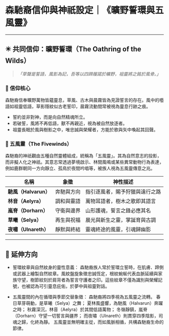 # 森馳裔信仰與神祇設定｜《曠野誓環與五風靈》

---

## ✴️ 共同信仰：曠野誓環（The Oathring of the Wilds）

> *「草聲是誓語，風影為記，吾等以四蹄履諾於曠野，祖靈將之銘於風骨。」*

### 📖 信仰核心

森馳裔信奉曠野萬物皆蘊靈息，草風、古木與晨霧皆為見證誓言的存在。風中的囈語如祖靈低語，草影隱紋似古老誓印，晨霧流動間常被視為靈息行跡之痕。

- 誓約並非對神，而是向自然精魂所立。
- 若破誓，風將不再低語，獸不再親近，視為被自然放逐者。
- 祖靈長眠於風與樹影之中，唯忠誠與榮耀者，方能於歌與矢中喚起其回聲。

### 🍃 五風靈（The Fivewinds）

森馳裔的神祇觀由五種自然靈體組成，統稱為「五風靈」。其為自然意志的投影，而非擬人化之神祇。其意志常透過夢境啟示、林間風鳴或某些異常動物行為表達，例如鹿群朝同一方向靜立、孤鳥於夜間吟唱等，被族人視為五風靈傳意之兆。

| 名稱               | 象徵    | 神性描述            |
| ---------------- | ----- | --------------- |
| **馳風（Halvarun）** | 奔馳與方向 | 指引逐風者，賜予狩獵與遠行之路 |
| **林音（Aelyra）**   | 調和與靈語 | 萬物耳語者，樹木之歌即其語言  |
| **嵐脊（Dorharn）**  | 守衛與邊界 | 山形護魂，誓言之鋒必應其名   |
| **草曦（Selya）**    | 再生與祝福 | 晨光與新生之靈，掌誕育與古調  |
| **夜嘯（Ulnareth）** | 靜默與終結 | 靈魂終途的風靈，引魂歸幽影   |

---

## 📌 延伸方向

- 誓環紋章與自然紋身的靈性意義：
  森馳裔族人常於誓環立誓時，在肌膚、蹄側或武器上繪製自然紋章。風紋盤旋象徵忠誠恆定，根紋蜿蜒代表血脈延續與家族守望，樹節紋刻於肩背者為誓言守護者之印。這些紋章不僅為識別與榮耀記號，也被認為可引靈息庇佑，於夢中與祖靈對話。

- 五風靈間的內在循環與季節交替象徵：
  森馳裔將四季視為五風靈之流轉。
  春日草芽萌動，是草曦（Selya）之舞；
  夏林風盛響，為馳風（Halvarun）奔躍之時；
  秋霧深沉，林音（Aelyra）於其間低語萬物；
  冬嶺靜鎮，嵐脊（Dorharn）守望一切誓言與疆界；
  而夜嘯（Ulnareth）則貫穿四季陰影，司魂之歸，化終為靜。
  五風靈並無明確主從，而如風脈相循，共構森馳裔生命的節律。
